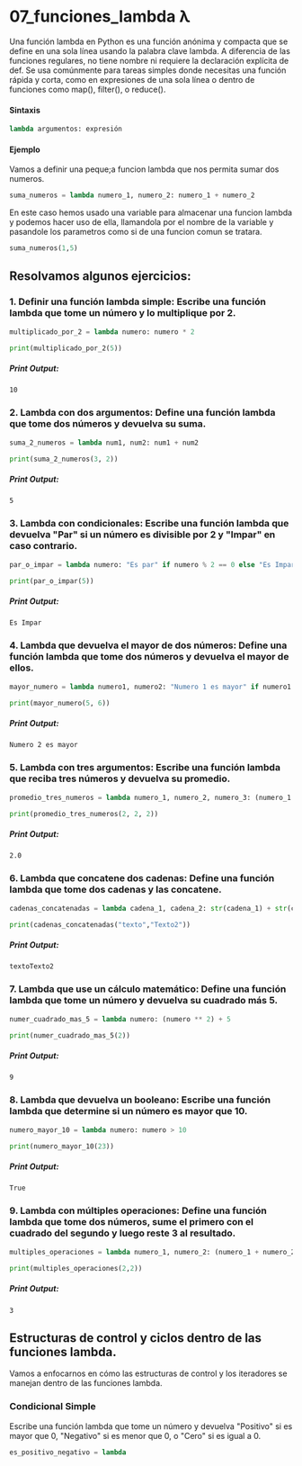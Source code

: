 # 07_funciones_lambda λ

Una función lambda en Python es una función anónima y compacta que se define en una sola línea usando la palabra clave lambda. A diferencia de las funciones regulares, no tiene nombre ni requiere la declaración explícita de def. Se usa comúnmente para tareas simples donde necesitas una función rápida y corta, como en expresiones de una sola línea o dentro de funciones como map(), filter(), o reduce().

#### Sintaxis
```python
lambda argumentos: expresión
```

#### Ejemplo

Vamos a definir una peque;a funcion lambda que nos permita sumar dos numeros.

```python
suma_numeros = lambda numero_1, numero_2: numero_1 + numero_2
```
En este caso hemos usado una variable para almacenar una funcion lambda y podemos hacer uso de ella, llamandola por el nombre de la variable y pasandole los parametros como si de una funcion comun se tratara.

```python
suma_numeros(1,5)
```

## Resolvamos algunos ejercicios:

### 1. Definir una función lambda simple: Escribe una función lambda que tome un número y lo multiplique por 2.

```python
multiplicado_por_2 = lambda numero: numero * 2

print(multiplicado_por_2(5))
```
##### Print Output:
    10

### 2. Lambda con dos argumentos: Define una función lambda que tome dos números y devuelva su suma.
```python
suma_2_numeros = lambda num1, num2: num1 + num2

print(suma_2_numeros(3, 2))
```
##### Print Output:
    5

### 3. Lambda con condicionales: Escribe una función lambda que devuelva "Par" si un número es divisible por 2 y "Impar" en caso contrario.

```python
par_o_impar = lambda numero: "Es par" if numero % 2 == 0 else "Es Impar"

print(par_o_impar(5))
```
##### Print Output:
    Es Impar

### 4. Lambda que devuelva el mayor de dos números: Define una función lambda que tome dos números y devuelva el mayor de ellos.
```python
mayor_numero = lambda numero1, numero2: "Numero 1 es mayor" if numero1 > numero2 else "Numero 2 es mayor"

print(mayor_numero(5, 6))
```
##### Print Output:
    Numero 2 es mayor

### 5. Lambda con tres argumentos: Escribe una función lambda que reciba tres números y devuelva su promedio.
```python
promedio_tres_numeros = lambda numero_1, numero_2, numero_3: (numero_1 + numero_2 + numero_3)/3

print(promedio_tres_numeros(2, 2, 2))
```
##### Print Output:
    2.0

### 6. Lambda que concatene dos cadenas: Define una función lambda que tome dos cadenas y las concatene.
```python
cadenas_concatenadas = lambda cadena_1, cadena_2: str(cadena_1) + str(cadena_2) 

print(cadenas_concatenadas("texto","Texto2"))
```
##### Print Output:
    textoTexto2

### 7. Lambda que use un cálculo matemático: Define una función lambda que tome un número y devuelva su cuadrado más 5.
```python
numer_cuadrado_mas_5 = lambda numero: (numero ** 2) + 5

print(numer_cuadrado_mas_5(2))
```
##### Print Output:
    9
### 8. Lambda que devuelva un booleano: Escribe una función lambda que determine si un número es mayor que 10.
```python
numero_mayor_10 = lambda numero: numero > 10

print(numero_mayor_10(23))
```
##### Print Output:
    True

### 9. Lambda con múltiples operaciones: Define una función lambda que tome dos números, sume el primero con el cuadrado del segundo y luego reste 3 al resultado.

```python
multiples_operaciones = lambda numero_1, numero_2: (numero_1 + numero_2 **2) - 3

print(multiples_operaciones(2,2))
```
##### Print Output:
    3

## Estructuras de control y ciclos dentro de las funciones lambda.
Vamos a enfocarnos en cómo las estructuras de control y los iteradores se manejan dentro de las funciones lambda.

### Condicional Simple
Escribe una función lambda que tome un número y devuelva "Positivo" si es mayor que 0, "Negativo" si es menor que 0, o "Cero" si es igual a 0.

```python
es_positivo_negativo = lambda
